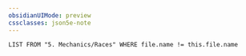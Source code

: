 ```yaml
---
obsidianUIMode: preview
cssclasses: json5e-note
---
```

```dataview
LIST FROM "5. Mechanics/Races" WHERE file.name != this.file.name
```
